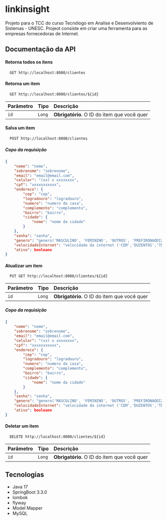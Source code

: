 # linkinsight

Projeto para o TCC do curso Tecnólogo em Analise e Desenvolviento de Sistemas - UNESC.
Projeot consiste em criar uma ferramenta para as empresas fornecedoras de Internet.

## Documentação da API

#### Retorna todos os itens

```http
  GET http://localhost:8080/clientes
```

#### Retorna um item

```http
  GET http://localhost:8080/clientes/${id}
```

| Parâmetro   | Tipo       | Descrição                                   |
| :---------- | :--------- | :------------------------------------------ |
| `id`      | `Long` | **Obrigatório**. O ID do item que você quer |

#### Salva um item

```http
  POST http://localhost:8080/clientes
```

##### Copo da requisição
```json
{
    "nome": "nome",
    "sobrenome": "sobrenome",
    "email": "email@email.com",
    "celular": "(xx) x xxxxxxxx",
    "cpf": "xxxxxxxxxxx",
    "endereco": {
        "cep": "cep",
        "logradouro": "logradouro",
        "numero": "numero da casa",
        "complemento": "complemento",
        "bairro": "bairro",
        "cidade": {
            "nome": "nome da cidade"
        }
    },
    "senha": "senha",
    "genero": "genero('MASCULINO', 'FEMININO', 'OUTROS', 'PREFIRONAODIZER')",
    "velocidadeInternet": "velocidade da internet ('CEM','DUZENTOS','TREZENTOS')",
    "ativo": booleano
}
```

#### Atualizar um item

```http
  PUT GET http://localhost:8080/clientes/${id}
```

| Parâmetro   | Tipo       | Descrição                                   |
| :---------- | :--------- | :------------------------------------------ |
| `id`      | `Long` | **Obrigatório**. O ID do item que você quer |

##### Copo da requisição
```json
{
    "nome": "nome",
    "sobrenome": "sobrenome",
    "email": "email@email.com",
    "celular": "(xx) x xxxxxxxx",
    "cpf": "xxxxxxxxxxx",
    "endereco": {
        "cep": "cep",
        "logradouro": "logradouro",
        "numero": "numero da casa",
        "complemento": "complemento",
        "bairro": "bairro",
        "cidade": {
            "nome": "nome da cidade"
        }
    },
    "senha": "senha",
    "genero": "genero('MASCULINO', 'FEMININO', 'OUTROS', 'PREFIRONAODIZER')",
    "velocidadeInternet": "velocidade da internet ('CEM','DUZENTOS','TREZENTOS')",
    "ativo": booleano
}
```

#### Deletar um item

```http
  DELETE http://localhost:8080/clientes/${id}
```

| Parâmetro   | Tipo       | Descrição                                   |
| :---------- | :--------- | :------------------------------------------ |
| `id`      | `Long` | **Obrigatório**. O ID do item que você quer |

## Tecnologias

* Java 17
* SpringBoot 3.3.0
* lombok
* flyway
* Model Mapper
* MySQL
